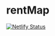 # rentMap

[![Netlify Status](https://api.netlify.com/api/v1/badges/3f480289-1b25-4923-a917-583b3d2c7eb2/deploy-status)](https://app.netlify.com/sites/rentmap/deploys)